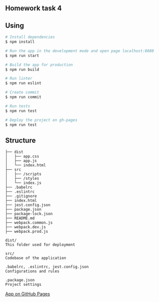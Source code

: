 ## Homework task 4
## Using
 ```bash
# Install dependencies
$ npm install

# Run the app in the development mode and open page localhost:8080
$ npm run start

# Build the app for production
$ npm run build

# Run linter
$ npm run eslint

# Create commit
$ npm run commit

# Run tests
$ npm run test

# Deploy the project on gh-pages
$ npm run test
 ```
## Structure
```
├── dist
│   ├── app.css
│   ├── app.js
│   └── index.html
├── src                    
│   ├── /scripts
│   ├── /styles
│   └── index.js
├── .babelrc
├── .eslintrc
├── .gitignore 
├── index.html
├── jest.config.json
├── package.json
├── package-lock.json
├── README.md
├── webpack.common.js
├── webpack.dev.js
├── webpack.prod.js

dist/
This folder used for deployment

src/
Codebase of the application

.babelrc, .eslintrc, jest.config.json
Configurations and rules

.package.json
Project settings
```  

[App on GitHub Pages](https://romanovaleksander.github.io/js-band-hw-task-4)
